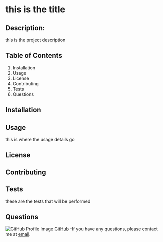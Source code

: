 
# this is the title

## Description:
  this is the project description

## Table of Contents
  1. Installation
  2. Usage
  3. License
  4. Contributing
  5. Tests
  6. Questions

## Installation
  

## Usage
  this is where the usage details go

## License
  

## Contributing
  

## Tests
  these are the tests that will be performed

## Questions
![GitHub Profile Image](<img src=https://avatars3.githubusercontent.com/u/64918107?s=460&u=4277fa2bf868713adec524f08700cee517941e82&v=4>)
[GitHub](https://github.com/AllAroundD/)
-If you have any questions, please contact me at [email](mailto:dougmoore@use.startmail.com?subject=[GitHub]%20Source%20Question).
